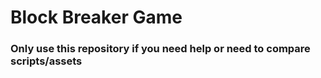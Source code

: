 <html>
    <head>
        <link rel="stylesheet" href="Website/css/style.css">
    </head>
    <body>
        <h1>Block Breaker Game</h1>
        <h3>Only use this repository if you need help or need to compare scripts/assets</h3>
    </body>
</html>
